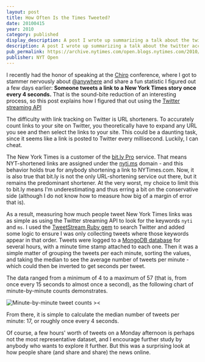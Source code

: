 ```yaml
---
layout: post
title: How Often Is the Times Tweeted?
date: 20100415
year: 2010
category: published
display_description: A post I wrote up summarizing a talk about the twitter account that I gave at Twitter's Chirp conference. For more details on @nytimes, check out the [@nytimes twitter account]({% link _projects/nytimes-twitter %})
description: A post I wrote up summarizing a talk about the twitter account that I gave at Twitter's Chirp conference.
pub_permalink: https://archive.nytimes.com/open.blogs.nytimes.com/2010/04/15/how-often-is-the-times-tweeted/
publisher: NYT Open
---
```

I recently had the honor of speaking at the [Chirp](https://chirp.twitter.com/) conference, where I got to stammer nervously about [@anywhere](https://dev.twitter.com/anywhere) and share a fun statistic I figured out a few days earlier: **Someone tweets a link to a New York Times story once every 4 seconds.** That is the sound-bite reduction of an interesting process, so this post explains how I figured that out using the [Twitter streaming API](https://dev.twitter.com/pages/streaming_api)

The difficulty with link tracking on Twitter is URL shorteners. To accurately count links to your site on Twitter, you theoretically have to expand any URL you see and then select the links to your site. This could be a daunting task, since it seems like a link is posted to Twitter every millisecond. Luckily, I can cheat.

The New York Times is a customer of the [bit.ly Pro](https://bitly.pro/) service. That means NYT-shortened links are assigned under the [nyti.ms](https://nyti.ms/bbZkLH) domain - and this behavior holds true for anybody shortening a link to NYTimes.com. Now, it is also true that bit.ly is not the only URL-shortening service out there, but it remains the predominant shortener. At the very worst, my choice to limit this to bit.ly means I'm underestimating and thus erring a bit on the conservative side (although I do not know how to measure how big of a margin of error that is).

As a result, measuring how much people tweet New York Times links was as simple as using the Twitter streaming API to look for the keywords `nyti` and `ms`. I used the [TweetStream Ruby gem](https://github.com/intridea/tweetstream) to search Twitter and added some logic to ensure I was only collecting tweets where those keywords appear in that order. Tweets were logged to a [MongoDB database](https://mongodb.com/) for several hours, with a minute time stamp attached to each one. Then it was a simple matter of grouping the tweets per each minute, sorting the values, and taking the median to see the average number of tweets per minute - which could then be inverted to get seconds per tweet.

The data ranged from a minimum of 4 to a maximum of 57 (that is, from once every 15 seconds to almost once a second), as the following chart of minute-by-minute counts demonstrates.

![Minute-by-minute tweet counts ><](/images/writing/times-tweeted/tweets-per-minute.png)

From there, it is simple to calculate the median number of tweets per minute: 17, or roughly once every 4 seconds.

Of course, a few hours' worth of tweets on a Monday afternoon is perhaps not the most representative dataset, and I encourage further study by anybody who wants to explore it further. But this was a surprising look at how people share (and share and share) the news online.
